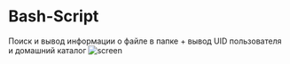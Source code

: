# Bash-Script

Поиск и вывод информации о файле в папке + вывод UID пользователя и домашний каталог
![screen](https://user-images.githubusercontent.com/80998934/157653512-11378902-3f88-4557-923c-c366abe08708.png)
